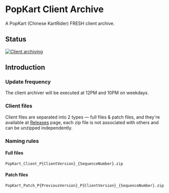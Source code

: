# PopKart Client Archive

A PopKart (Chinese KartRider) FRESH client archive.

## Status

[![Client archiving](https://github.com/brownsugar/popkart-client-archive/actions/workflows/main.yml/badge.svg?branch=main)](https://github.com/brownsugar/popkart-client-archive/actions/workflows/main.yml)

## Introduction

### Update frequency

The client archiver will be executed at 12PM and 10PM on weekdays.

### Client files

Client files are separated into 2 types — full files & patch files, and they're available at [Releases](/releases) page, each zip file is not associated with others and can be unzipped independently.

### Naming rules

#### Full files

```
PopKart_Client_P{ClientVersion}_{SequenceNumber}.zip
```

#### Patch files

```
PopKart_Patch_P{PreviousVersion}_P{ClientVersion}_{SequenceNumber}.zip
```
